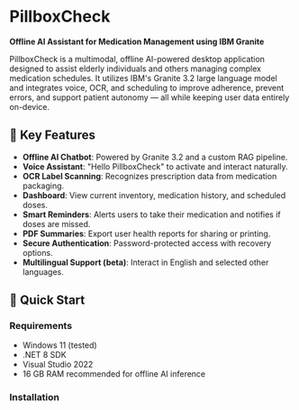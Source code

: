 # PillboxCheck

**Offline AI Assistant for Medication Management using IBM Granite**

PillboxCheck is a multimodal, offline AI-powered desktop application designed to assist elderly individuals and others managing complex medication schedules. It utilizes IBM's Granite 3.2 large language model and integrates voice, OCR, and scheduling to improve adherence, prevent errors, and support patient autonomy — all while keeping user data entirely on-device.

## 🧠 Key Features

- **Offline AI Chatbot**: Powered by Granite 3.2 and a custom RAG pipeline.
- **Voice Assistant**: "Hello PillboxCheck" to activate and interact naturally.
- **OCR Label Scanning**: Recognizes prescription data from medication packaging.
- **Dashboard**: View current inventory, medication history, and scheduled doses.
- **Smart Reminders**: Alerts users to take their medication and notifies if doses are missed.
- **PDF Summaries**: Export user health reports for sharing or printing.
- **Secure Authentication**: Password-protected access with recovery options.
- **Multilingual Support (beta)**: Interact in English and selected other languages.

## 🚀 Quick Start

### Requirements

- Windows 11 (tested)
- .NET 8 SDK
- Visual Studio 2022
- 16 GB RAM recommended for offline AI inference

### Installation


